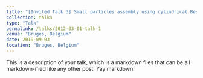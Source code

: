 ```yaml
---
title: "[Invited Talk 3] Small particles assembly using cylindrical Bessel vortices in two dimension"
collection: talks
type: "Talk"
permalink: /talks/2012-03-01-talk-1
venue: "Bruges, Belgium"
date: 2019-09-03
location: "Bruges, Belgium"
---
```


This is a description of your talk, which is a markdown files that can be all markdown-ified like any other post. Yay markdown!
